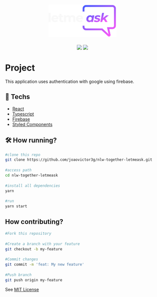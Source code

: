 <h1 align="center">
  <img alt="podcastr" title="podcastr" src="./src/assets/logobranca.svg" width="220px" />
</h1>

<div align="center">
    <img src="https://img.shields.io/badge/joaovictor3g-LetMeAsk" />
    <img src="https://img.shields.io/badge/license-MIT-green"/>
</div>

# Project 
This application uses authentication with google using firebase.

## 🚀 Techs
- [React](https://pt-br.reactjs.org/)
- [Typescript](https://www.typescriptlang.org/)
- [Firebase](console.firebase.google.com)
- [Styled Components](https://styled-components.com/)


## 🛠️ How running?
```bash
#clone this repo
git clone https://github.com/joaovictor3g/nlw-together-letmeask.git

#access path
cd nlw-together-letmeask

#install all dependencies
yarn

#run 
yarn start
```

## How contributing?
```bash
#Fork this repository

#Create a branch with your feature 
git checkout -b my-feature

#Commit changes 
git commit -m 'feat: My new feature'

#Push branch 
git push origin my-feature
```

See [MIT License](LICENSE)


